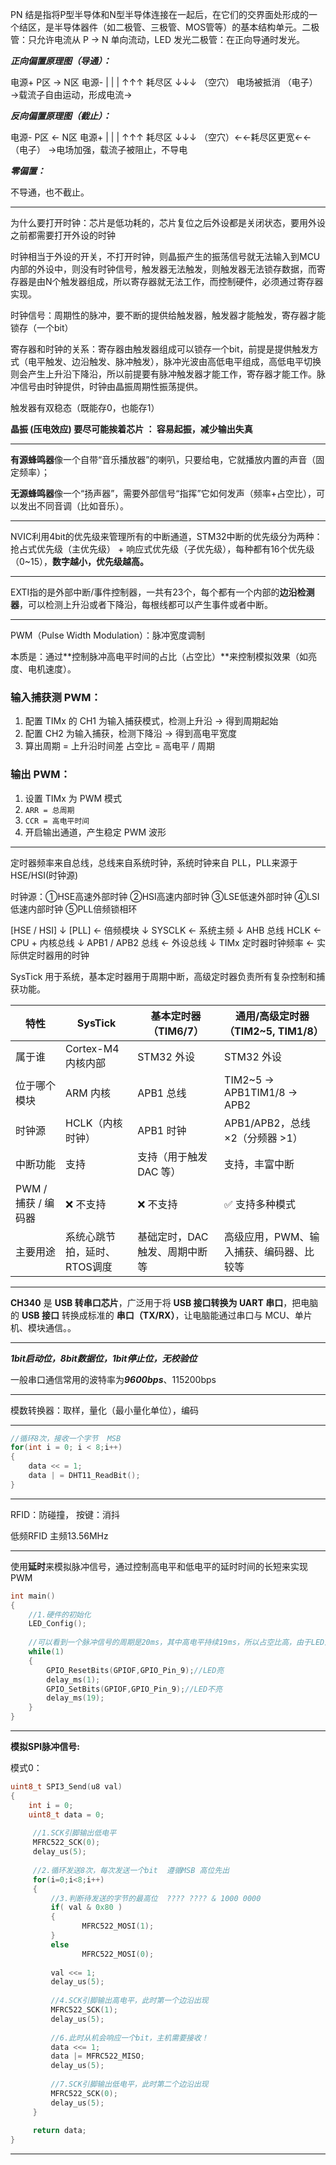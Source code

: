 PN 结是指将P型半导体和N型半导体连接在一起后，在它们的交界面处形成的一个结区，是半导体器件（如二极管、三极管、MOS管等）的基本结构单元。二极管：只允许电流从 P → N 单向流动，LED 发光二极管：在正向导通时发光。

 ***正向偏置原理图（导通）：***				

  电源+      P区 → N区      电源-
     |           	|                  |
   ↑↑↑            耗尽区          ↓↓↓
（空穴）   电场被抵消  （电子）
→载流子自由运动，形成电流→

***反向偏置原理图（截止）：***

  电源-    P区 ← N区    电源+
     |         	|                |
   ↑↑↑          耗尽区         ↓↓↓
（空穴）←←耗尽区更宽←←（电子）
→电场加强，载流子被阻止，不导电

***零偏置：***

不导通，也不截止。

------

为什么要打开时钟：芯片是低功耗的，芯片复位之后外设都是关闭状态，要用外设之前都需要打开外设的时钟

时钟相当于外设的开关，不打开时钟，则晶振产生的振荡信号就无法输入到MCU内部的外设中，则没有时钟信号，触发器无法触发，则触发器无法锁存数据，而寄存器是由N个触发器组成，所以寄存器就无法工作，而控制硬件，必须通过寄存器实现。

时钟信号：周期性的脉冲，要不断的提供给触发器，触发器才能触发，寄存器才能锁存（一个bit）

寄存器和时钟的关系：寄存器由触发器组成可以锁存一个bit，前提是提供触发方式（电平触发、边沿触发、脉冲触发），脉冲光波由高低电平组成，高低电平切换则会产生上升沿下降沿，所以前提要有脉冲触发器才能工作，寄存器才能工作。脉冲信号由时钟提供，时钟由晶振周期性振荡提供。

触发器有双稳态（既能存0，也能存1）



**晶振 (压电效应) 要尽可能挨着芯片  ： 容易起振，减少输出失真**

------

**有源蜂鸣器**像一个自带“音乐播放器”的喇叭，只要给电，它就播放内置的声音（固定频率）；

**无源蜂鸣器**像一个“扬声器”，需要外部信号“指挥”它如何发声（频率+占空比），可以发出不同音调（比如音乐）。

------

NVIC利用4bit的优先级来管理所有的中断通道，STM32中断的优先级分为两种：抢占式优先级（主优先级） + 响应式优先级（子优先级），每种都有16个优先级（0~15），**数字越小，优先级越高。**

------

EXTI指的是外部中断/事件控制器，一共有23个，每个都有一个内部的**边沿检测器**，可以检测上升沿或者下降沿，每根线都可以产生事件或者中断。

------

PWM（Pulse Width Modulation）：脉冲宽度调制

本质是：通过**控制脉冲高电平时间的占比（占空比）**来控制模拟效果（如亮度、电机速度）。

### 输入捕获测 PWM：

1. 配置 TIMx 的 CH1 为输入捕获模式，检测上升沿 → 得到周期起始
2. 配置 CH2 为输入捕获，检测下降沿 → 得到高电平宽度
3. 算出周期 = 上升沿时间差
    占空比 = 高电平 / 周期

### 输出 PWM：

1. 设置 TIMx 为 PWM 模式
2. `ARR = 总周期`
3. `CCR = 高电平时间`
4. 开启输出通道，产生稳定 PWM 波形

------

定时器频率来自总线，总线来自系统时钟，系统时钟来自 PLL，PLL来源于 HSE/HSI(时钟源)

时钟源：①HSE高速外部时钟 	②HSI高速内部时钟	③LSE低速外部时钟	④LSI低速内部时钟	⑤PLL倍频锁相环

[HSE / HSI]
     ↓
   [PLL]				← 倍频模块
     ↓
  SYSCLK		   	← 系统主频
     ↓
 AHB 总线 HCLK		← CPU + 内核总线
     ↓
APB1 / APB2 总线      	← 外设总线
     ↓
  TIMx 定时器时钟频率	← 实际供定时器用的时钟



SysTick 用于系统，基本定时器用于周期中断，高级定时器负责所有复杂控制和捕获功能。

| 特性                | **SysTick**                  | **基本定时器（TIM6/7）**       | **通用/高级定时器（TIM2~5, TIM1/8）**   |
| ------------------- | ---------------------------- | ------------------------------ | --------------------------------------- |
| 属于谁              | Cortex-M4 内核内部           | STM32 外设                     | STM32 外设                              |
| 位于哪个模块        | ARM 内核                     | APB1 总线                      | TIM2~5 → APB1TIM1/8 → APB2              |
| 时钟源              | HCLK（内核时钟）             | APB1 时钟                      | APB1/APB2，总线 ×2（分频器 >1）         |
| 中断功能            | 支持                         | 支持（用于触发 DAC 等）        | 支持，丰富中断                          |
| PWM / 捕获 / 编码器 | ❌ 不支持                     | ❌ 不支持                       | ✅ 支持多种模式                          |
| 主要用途            | 系统心跳节拍，延时、RTOS调度 | 基础定时，DAC 触发、周期中断等 | 高级应用，PWM、输入捕获、编码器、比较等 |



------

**CH340** 是 **USB 转串口芯片**，广泛用于将 **USB 接口转换为 UART 串口**，把电脑的 **USB 接口** 转换成标准的 **串口（TX/RX）**，让电脑能通过串口与 MCU、单片机、模块通信。。

------

***1bit启动位，8bit数据位，1bit停止位，无校验位***

一般串口通信常用的波特率为***9600bps***、115200bps

------

模数转换器：取样，量化（最小量化单位），编码

------

```c
//循环8次，接收一个字节  MSB
for(int i = 0; i < 8;i++)
{
	data << = 1;
	data | = DHT11_ReadBit();
}
```

------

RFID：防碰撞，	按键：消抖

低频RFID  主频13.56MHz

------

使用**延时**来模拟脉冲信号，通过控制高电平和低电平的延时时间的长短来实现PWM

```c
int main()
{
	//1.硬件的初始化
	LED_Config();
	
	//可以看到一个脉冲信号的周期是20ms，其中高电平持续19ms，所以占空比高，由于LED灯是低电平亮，所以占空比越高LED越暗
	while(1)
	{
		GPIO_ResetBits(GPIOF,GPIO_Pin_9);//LED亮
        delay_ms(1);
        GPIO_SetBits(GPIOF,GPIO_Pin_9);//LED不亮
        delay_ms(19);
	}
}
```

------

**模拟SPI脉冲信号:**

模式0：

```c
uint8_t SPI3_Send(u8 val)  
{ 
	int i = 0; 
	uint8_t data = 0;
	
	 //1.SCK引脚输出低电平
	 MFRC522_SCK(0);
	 delay_us(5);
		
	 //2.循环发送8次，每次发送一个bit  遵循MSB 高位先出
	 for(i=0;i<8;i++)
	 {
		 //3.判断待发送的字节的最高位  ???? ???? & 1000 0000
		 if( val & 0x80 )
		 {
				MFRC522_MOSI(1);
		 }
		 else
				MFRC522_MOSI(0);
		 
		 val <<= 1;
		 delay_us(5);
		 
		 //4.SCK引脚输出高电平，此时第一个边沿出现
		 MFRC522_SCK(1);
		 delay_us(5);
		 
		 //6.此时从机会响应一个bit，主机需要接收！
		 data <<= 1;
		 data |= MFRC522_MISO;
		 delay_us(5);	
		 
		 //7.SCK引脚输出低电平，此时第二个边沿出现
		 MFRC522_SCK(0);
		 delay_us(5);
	 }
		
	 return data;
}
```

------

